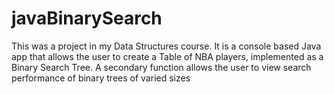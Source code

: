 # javaBinarySearch
This was a project in my Data Structures course. It is a console based Java app that allows the user to create a Table of NBA players, implemented as a Binary Search Tree. A secondary function allows the user to view search performance of binary trees of varied sizes
